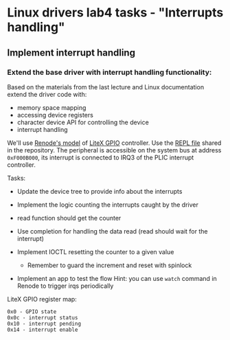 # Linux drivers lab4 tasks - "Interrupts handling"

## Implement interrupt handling

### Extend the base driver with interrupt handling functionality:

Based on the materials from the last lecture and Linux documentation extend the driver code with:

* memory space mapping
* accessing device registers
* character device API for controlling the device
* interrupt handling

We'll use [Renode's model](https://github.com/renode/renode-infrastructure/blob/master/src/Emulator/Peripherals/Peripherals/GPIOPort/LiteX_GPIO.cs) of [LiteX GPIO](https://github.com/enjoy-digital/litex/blob/master/litex/soc/cores/gpio.py) controller.
Use the [REPL file](renode/scripts/platform.repl) shared in the repository.
The peripheral is accessible on the system bus at address `0xF000B000`, its interrupt is connected to IRQ3 of the PLIC interrupt controller.

Tasks:

* Update the device tree to provide info about the interrupts
* Implement the logic counting the interrupts caught by the driver
* read function should get the counter
* Use completion for handling the data read (read should wait for the interrupt)
* Implement IOCTL resetting the counter to a given value

  * Remember to guard the increment and reset with spinlock

* Implement an app to test the flow
Hint: you can use `watch` command in Renode to trigger irqs periodically

LiteX GPIO register map:

```
0x0 - GPIO state
0x0c - interrupt status
0x10 - interrupt pending
0x14 - interrupt enable
```


